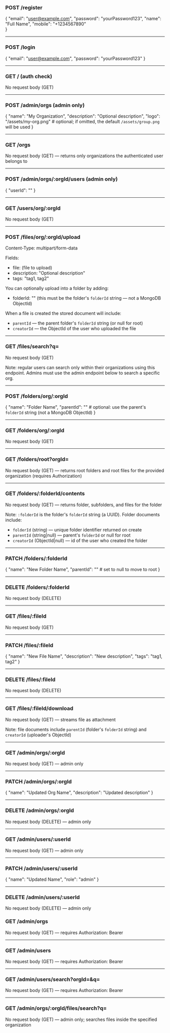 ### POST /register

{
  "email": "user@example.com",
  "password": "yourPassword123",
  "name": "Full Name",
  "mobile": "+1234567890"  
}

---

### POST /login

{
  "email": "user@example.com",
  "password": "yourPassword123"
}

---

### GET / (auth check)

No request body (GET)

---

### POST /admin/orgs  (admin only)

{
  "name": "My Organization",
  "description": "Optional description",
  "logo": "/assets/my-org.png"  # optional; if omitted, the default `/assets/group.png` will be used
}

---

### GET /orgs

No request body (GET) — returns only organizations the authenticated user belongs to

---

### POST /admin/orgs/:orgId/users  (admin only)

{
  "userId": "<userId to add>"
}

---

### GET /users/org/:orgId

No request body (GET)

---

### POST /files/org/:orgId/upload

Content-Type: multipart/form-data

Fields:
- file: (file to upload)
- description: "Optional description"
- tags: "tag1, tag2"

You can optionally upload into a folder by adding:
- folderId: "<folderId>" (this must be the folder's `folderId` string — not a MongoDB ObjectId)

When a file is created the stored document will include:
- `parentId` — the parent folder's `folderId` string (or null for root)
- `creatorId` — the ObjectId of the user who uploaded the file
---

### GET /files/search?q=<query>

No request body (GET)

Note: regular users can search only within their organizations using this endpoint. Admins must use the admin endpoint below to search a specific org.

---

### POST /folders/org/:orgId

{
  "name": "Folder Name",
  "parentId": "<optionalParentFolderId>"  # optional: use the parent's `folderId` string (not a MongoDB ObjectId)
}

---

### GET /folders/org/:orgId

No request body (GET)


---

### GET /folders/root?orgId=<orgId>

No request body (GET) — returns root folders and root files for the provided organization (requires Authorization)

---

### GET /folders/:folderId/contents

No request body (GET) — returns folder, subfolders, and files for the folder

Note: `:folderId` is the folder's `folderId` string (a UUID). Folder documents include:
- `folderId` (string) — unique folder identifier returned on create
- `parentId` (string|null) — parent's `folderId` or null for root
- `creatorId` (ObjectId|null) — id of the user who created the folder

---

### PATCH /folders/:folderId

{
  "name": "New Folder Name",
  "parentId": "<optionalNewParentId or null>"  # set to null to move to root
}

---

### DELETE /folders/:folderId

No request body (DELETE)

---

### GET /files/:fileId

No request body (GET)

---

### PATCH /files/:fileId

{
  "name": "New File Name",
  "description": "New description",
  "tags": "tag1, tag2"
}

---

### DELETE /files/:fileId

No request body (DELETE)

---

### GET /files/:fileId/download

No request body (GET) — streams file as attachment

Note: file documents include `parentId` (folder's `folderId` string) and `creatorId` (uploader's ObjectId)

---

### GET /admin/orgs/:orgId

No request body (GET) — admin only

---

### PATCH /admin/orgs/:orgId

{
  "name": "Updated Org Name",
  "description": "Updated description"
}

---

### DELETE /admin/orgs/:orgId

No request body (DELETE) — admin only

---

### GET /admin/users/:userId

No request body (GET) — admin only

---

### PATCH /admin/users/:userId

{
  "name": "Updated Name",
  "role": "admin"
}

---

### DELETE /admin/users/:userId

No request body (DELETE) — admin only


### GET /admin/orgs

No request body (GET) — requires Authorization: Bearer <admin-token>

---

### GET /admin/users

No request body (GET) — requires Authorization: Bearer <admin-token>

---

### GET /admin/users/search?orgId=<orgId>&q=<query>

No request body (GET) — requires Authorization: Bearer <admin-token>

---

### GET /admin/orgs/:orgId/files/search?q=<query>

No request body (GET) — admin only; searches files inside the specified organization

